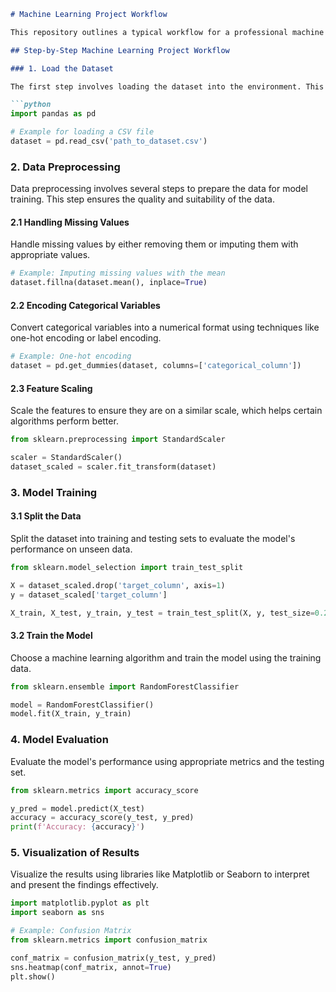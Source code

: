 
```markdown
# Machine Learning Project Workflow

This repository outlines a typical workflow for a professional machine learning project. The workflow includes loading the dataset, performing data preprocessing, training the model, and evaluating the results.

## Step-by-Step Machine Learning Project Workflow

### 1. Load the Dataset

The first step involves loading the dataset into the environment. This can be done using various libraries such as Pandas for CSV files, SQLAlchemy for databases, or custom data loaders for other formats.

```python
import pandas as pd

# Example for loading a CSV file
dataset = pd.read_csv('path_to_dataset.csv')
```

### 2. Data Preprocessing

Data preprocessing involves several steps to prepare the data for model training. This step ensures the quality and suitability of the data.

#### 2.1 Handling Missing Values

Handle missing values by either removing them or imputing them with appropriate values.

```python
# Example: Imputing missing values with the mean
dataset.fillna(dataset.mean(), inplace=True)
```

#### 2.2 Encoding Categorical Variables

Convert categorical variables into a numerical format using techniques like one-hot encoding or label encoding.

```python
# Example: One-hot encoding
dataset = pd.get_dummies(dataset, columns=['categorical_column'])
```

#### 2.3 Feature Scaling

Scale the features to ensure they are on a similar scale, which helps certain algorithms perform better.

```python
from sklearn.preprocessing import StandardScaler

scaler = StandardScaler()
dataset_scaled = scaler.fit_transform(dataset)
```

### 3. Model Training

#### 3.1 Split the Data

Split the dataset into training and testing sets to evaluate the model's performance on unseen data.

```python
from sklearn.model_selection import train_test_split

X = dataset_scaled.drop('target_column', axis=1)
y = dataset_scaled['target_column']

X_train, X_test, y_train, y_test = train_test_split(X, y, test_size=0.2, random_state=42)
```

#### 3.2 Train the Model

Choose a machine learning algorithm and train the model using the training data.

```python
from sklearn.ensemble import RandomForestClassifier

model = RandomForestClassifier()
model.fit(X_train, y_train)
```

### 4. Model Evaluation

Evaluate the model's performance using appropriate metrics and the testing set.

```python
from sklearn.metrics import accuracy_score

y_pred = model.predict(X_test)
accuracy = accuracy_score(y_test, y_pred)
print(f'Accuracy: {accuracy}')
```

### 5. Visualization of Results

Visualize the results using libraries like Matplotlib or Seaborn to interpret and present the findings effectively.

```python
import matplotlib.pyplot as plt
import seaborn as sns

# Example: Confusion Matrix
from sklearn.metrics import confusion_matrix

conf_matrix = confusion_matrix(y_test, y_pred)
sns.heatmap(conf_matrix, annot=True)
plt.show()
```

